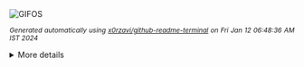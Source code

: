 <div align="justify">
<picture>
    <source media="(prefers-color-scheme: dark)" srcset="https://i.ibb.co/LhvdqB0/output-gif.gif">
    <source media="(prefers-color-scheme: light)" srcset="https://i.ibb.co/LhvdqB0/output-gif.gif">
    <img alt="GIFOS" src="https://i.ibb.co/LhvdqB0/output-gif.gif">
</picture>

<sub><i>Generated automatically using [x0rzavi/github-readme-terminal](https://github.com/x0rzavi/github-readme-terminal) on Fri Jan 12 06:48:36 AM IST 2024</i></sub>

<details>
<summary>More details</summary>

</details>
</div>

<!-- Image deletion URL: https://ibb.co/S7Jw1H6/b2e7f092361bebc031b5e2a1d9568886 -->